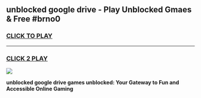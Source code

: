 
## unblocked google drive - Play Unblocked Gmaes & Free #brno0
<h3>
<a href="https://news.freeplayer.one?title=unblocked_google_drive&ref=24F">CLICK TO PLAY</a></h3>
<hr>

<h3>
<a href="https://news.freeplayer.one?title=unblocked_google_drive&ref=24F">CLICK 2 PLAY</a>
  
</h3>

<a href="https://news.freeplayer.one?title=unblocked_google_drive&ref=24F/"><img src="https://clearcache.store/games.png"></a>


**unblocked google drive games unblocked: Your Gateway to Fun and Accessible Online Gaming**
